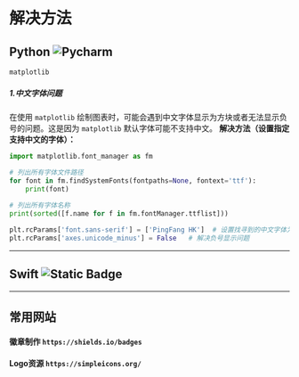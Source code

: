 # 解决方法

## Python ![Pycharm](https://img.shields.io/badge/Pycharm-97D587?style=flat&logo=pycharm&logoColor=black&labelColor=dad7cd)

`matplotlib`

##### 1.中文字体问题

在使用 `matplotlib` 绘制图表时，可能会遇到中文字体显示为方块或者无法显示负号的问题。这是因为 `matplotlib` 默认字体可能不支持中文。
**解决方法（设置指定支持中文的字体）：**

```python
import matplotlib.font_manager as fm

# 列出所有字体文件路径
for font in fm.findSystemFonts(fontpaths=None, fontext='ttf'):
    print(font)
    
# 列出所有字体名称
print(sorted([f.name for f in fm.fontManager.ttflist]))

plt.rcParams['font.sans-serif'] = ['PingFang HK']  # 设置找寻到的中文字体为
plt.rcParams['axes.unicode_minus'] = False   # 解决负号显示问题
```

---

## Swift ![Static Badge](https://img.shields.io/badge/Xcode-7F3AD1?style=flat&logo=xcode&logoColor=black&labelColor=147EFB)


---

## 常用网站

#### 徽章制作 ```https://shields.io/badges```

#### Logo资源 `https://simpleicons.org/`
